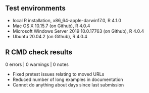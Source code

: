 ## Test environments

* local R installation, x86_64-apple-darwin17.0, R 4.1.0
* Mac OS X 10.15.7 (on Github), R 4.0.4
* Microsoft Windows Server 2019 10.0.17763 (on Github), R 4.0.4
* Ubuntu 20.04.2 (on Github), R 4.0.4

## R CMD check results

0 errors | 0 warnings | 0 notes

- Fixed pretest issues relating to moved URLs
- Reduced number of long examples in documentation
- Cannot do anything about days since last submission
